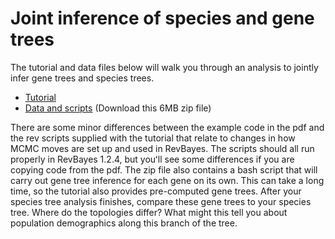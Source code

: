# Joint inference of species and gene trees

The tutorial and data files below will walk you through an analysis to jointly infer gene trees and species trees. 

- [Tutorial](https://github.com/IntroPhylogenomics/SpeciesTreeInference/blob/master/RB_MultispeciesCoalescent_Tutorial.pdf)
- [Data and scripts](https://github.com/IntroPhylogenomics/SpeciesTreeInference/blob/master/RB_MultispeciesCoalescent_Tutorial.zip) (Download this 6MB zip file)

There are some minor differences between the example code in the pdf and the rev scripts supplied with the tutorial that relate to changes in how MCMC moves are set up and used in RevBayes. The scripts should all run properly in RevBayes 1.2.4, but youʻll see some differences if you are copying code from the pdf. The zip file also contains a bash script that will carry out gene tree inference for each gene on its own. This can take a long time, so the tutorial also provides pre-computed gene trees. After your species tree analysis finishes, compare these gene trees to your species tree. Where do the topologies differ? What might this tell you about population demographics along this branch of the tree.
